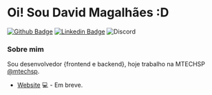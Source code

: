 # Oi! Sou David Magalhães :D

[![Github Badge](https://img.shields.io/badge/-Github-000?style=flat-square&logo=Github&logoColor=white&link=https://github.com/davidnmagalhaes)](https://github.com/davidnmagalhaes)
[![Linkedin Badge](https://img.shields.io/badge/-LinkedIn-blue?style=flat-square&logo=Linkedin&logoColor=white&link=https://www.linkedin.com/in/david-n-magalhaes//)](https://www.linkedin.com/in/fagnerpsantos/)
![Discord](https://img.shields.io/discord/807220787735691285)
### Sobre mim
Sou desenvolvedor {frontend e backend}, hoje trabalho na MTECHSP [@mtechsp](https://www.mtechsp.com.br/).

- [Website](https://davidmagalhaes.site/) 💻 - Em breve.
